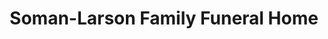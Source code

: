 ---
title: "Soman-Larson Family Funeral Home"
url: /montfort/soman-larson-family-funeral-home/
shop: Bestattungen
---